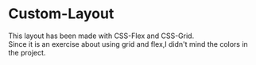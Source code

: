 # Custom-Layout
This layout has been made with CSS-Flex and CSS-Grid.<br>
Since it is an exercise about using grid and flex,I didn't mind the colors in the project.
